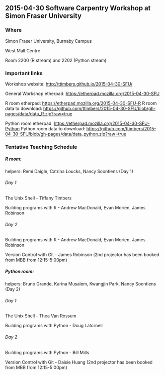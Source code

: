 ## 2015-04-30 Software Carpentry Workshop at Simon Fraser University

### Where
Simon Fraser University, Burnaby Campus

West Mall Centre
 
Room 2200 (R stream) and 2202 (Python stream) 

### Important links

Workshop website: http://ttimbers.github.io/2015-04-30-SFU/

General Workshop etherpad: https://etherpad.mozilla.org/2015-04-30-SFU

R room etherpad: https://etherpad.mozilla.org/2015-04-30-SFU-R
R room data to download: https://github.com/ttimbers/2015-04-30-SFU/blob/gh-pages/data/data_R.zip?raw=true

Python room etherpad: https://etherpad.mozilla.org/2015-04-30-SFU-Python
Python room data to download: https://github.com/ttimbers/2015-04-30-SFU/blob/gh-pages/data/data_python.zip?raw=true


### Tentative Teaching Schedule

##### R room:
helpers: Remi Daigle, Catrina Loucks, Nancy Soontiens (Day 1)

###### Day 1
The Unix Shell  - Tiffany Timbers	

Building programs with R - Andrew MacDonald, Evan Morien, James Robinson

###### Day 2
Building programs with R  - Andrew MacDonald, Evan Morien, James Robinson

Version Control with Git - James Robinson (2nd projector has been booked from MBB from 12:15-5:00pm)




##### Python room:
helpers: Bruno Grande, Karina Musalem, Kwangjin Park, Nancy Soontiens (Day 2)

###### Day 1

The Unix Shell  - Thea Van Rossum

Building programs with Python - Doug Latornell

###### Day 2
Building programs with Python - Bill Mills

Version Control with Git - Daisie Huang (2nd projector has been booked from MBB from 12:15-5:00pm)

